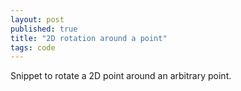 ```yaml
---
layout: post
published: true
title: "2D rotation around a point"
tags: code
---
```


Snippet to rotate a 2D point around an arbitrary point.
<script src="https://gist.github.com/4020404.js"></script>
